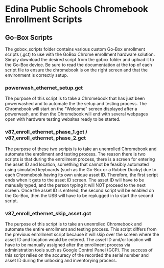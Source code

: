 # Edina Public Schools Chromebook Enrollment Scripts

## Go-Box Scripts
The gobox_scripts folder contains various custom Go-Box enrollment scripts (.gct) to use with the GoBox Chrome enrollment hardware solution. Simply download the desired script from the gobox folder and upload it to the Go-Box device. Be sure to read the documentation at the top of each script file to ensure the chromebook is on the right screen and that the environment is correctly setup.

### powerwash_ethernet_setup.gct
The purpose of this script is to take a Chromebook that has just been powerwashed and to automate the the setup and testing process. The Chromebook will start on the "Welcome" screen displayed after a powerwash, and then the Chromebook will end with several webpages open with hardware testing websites ready to be started.

### v87_enroll_ethernet_phase_1.gct / v87_enroll_ethernet_phase_2.gct
The purpose of these two scripts is to take an unenrolled Chromebook and automate the enrollment and testing process. The reason there is two scripts is that during the enrollment process, there is a screen for entering the asset ID and location, something that cannot be feasibly automated using simulated keyboards (such as the Go-Box or a Rubber Ducky) due to each Chromebook having its own unique asset ID. Therefore, the first script ends when it gets to the asset ID screen. The asset ID will have to be manually typed, and the person typing it will NOT proceed to the next screen. Once the asset ID is entered, the second script will be enabled on the Go-Box, then the USB will have to be replugged in to start the second script. 

### v87_enroll_ethernet_skip_asset.gct
The purpose of this script is to take an unenrolled Chromebook and automate the entire enrollment and testing process. This script differs from the previous enrollment script because it will skip over the screen where the asset ID and location would be entered. The asset ID and/or location will have to be manually assigned after the enrollment process via administration tools such as Google Control Panel (GCP). The success of this script relies on the accuracy of the recorded the serial number and asset ID during the unboxing and inventorying process.
